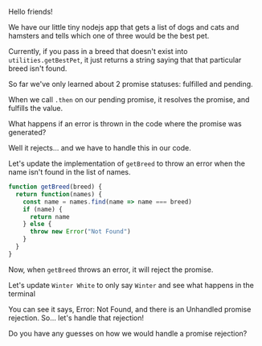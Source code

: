 Hello friends!

We have our little tiny nodejs app that gets a list of dogs and cats and hamsters and tells which one of three would
be the best pet.

Currently, if you pass in a breed that doesn't exist into `utilities.getBestPet`, it just returns a string saying
that that particular breed isn't found.

So far we've only learned about 2 promise statuses: fulfilled and pending.

When we call `.then` on our pending promise, it resolves the promise, and fulfills the value.

What happens if an error is thrown in the code where the promise was generated?

Well it rejects... and we have to handle this in our code.

Let's update the implementation of `getBreed` to throw an error when the name isn't found in the list of names.

```js
function getBreed(breed) {
  return function(names) {
    const name = names.find(name => name === breed)
    if (name) {
      return name
    } else {
      throw new Error("Not Found")
    }
  }
}
```

Now, when `getBreed` throws an error, it will reject the promise.

Let's update `Winter White` to only say `Winter` and see what happens in the terminal

You can see it says, Error: Not Found, and there is an Unhandled promise rejection.
So... let's handle that rejection! 

Do you have any guesses on how we would handle a promise rejection?
